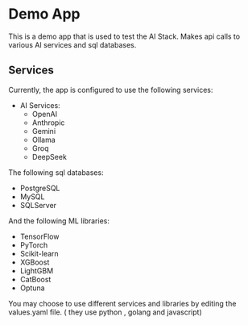 # Demo App

This is a demo app that is used to test the AI Stack.
Makes api calls to various AI services and sql databases.

## Services

Currently, the app is configured to use the following services:

- AI Services:
  - OpenAI
  - Anthropic
  - Gemini
  - Ollama
  - Groq
  - DeepSeek

The following sql databases:

- PostgreSQL
- MySQL
- SQLServer


And the following ML libraries:

- TensorFlow
- PyTorch
- Scikit-learn
- XGBoost
- LightGBM
- CatBoost
- Optuna


You may choose to use different services and libraries by editing the values.yaml file. ( they use python , golang and javascript)